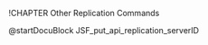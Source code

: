 !CHAPTER Other Replication Commands 

<!-- arangod/RestHandler/RestReplicationHandler.cpp -->
@startDocuBlock JSF_put_api_replication_serverID
